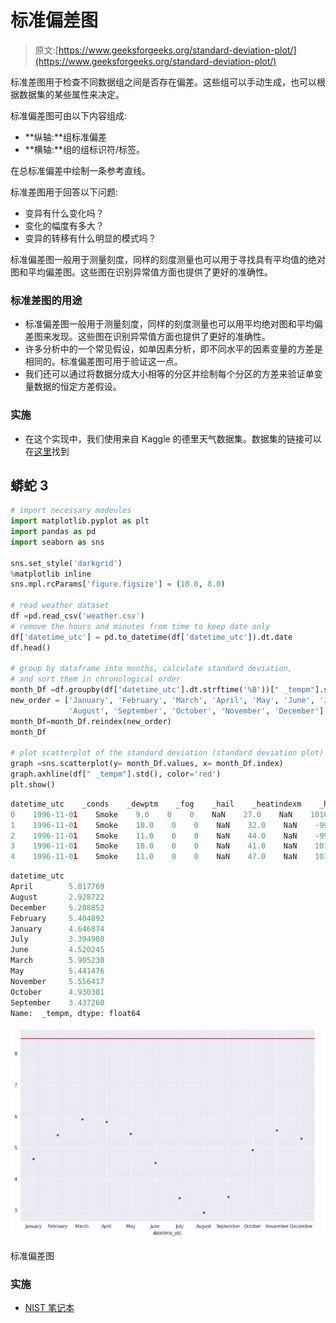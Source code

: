 # 标准偏差图

> 原文:[https://www.geeksforgeeks.org/standard-deviation-plot/](https://www.geeksforgeeks.org/standard-deviation-plot/)

标准差图用于检查不同数据组之间是否存在偏差。这些组可以手动生成，也可以根据数据集的某些属性来决定。

标准偏差图可由以下内容组成:

*   **纵轴:**组标准偏差
*   **横轴:**组的组标识符/标签。

在总标准偏差中绘制一条参考直线。

标准差图用于回答以下问题:

*   变异有什么变化吗？
*   变化的幅度有多大？
*   变异的转移有什么明显的模式吗？

标准偏差图一般用于测量刻度，同样的刻度测量也可以用于寻找具有平均值的绝对图和平均偏差图。这些图在识别异常值方面也提供了更好的准确性。

### 标准差图的用途

*   标准偏差图一般用于测量刻度，同样的刻度测量也可以用平均绝对图和平均偏差图来发现。这些图在识别异常值方面也提供了更好的准确性。
*   许多分析中的一个常见假设，如单因素分析，即不同水平的因素变量的方差是相同的。标准偏差图可用于验证这一点。
*   我们还可以通过将数据分成大小相等的分区并绘制每个分区的方差来验证单变量数据的恒定方差假设。

### **实施**

*   在这个实现中，我们使用来自 Kaggle 的德里天气数据集。数据集的链接可以在[这里](https://www.kaggle.com/mahirkukreja/delhi-weather-data)找到

## 蟒蛇 3

```py
# import necessary modeules
import matplotlib.pyplot as plt
import pandas as pd
import seaborn as sns

sns.set_style('darkgrid')
%matplotlib inline
sns.mpl.rcParams['figure.figsize'] = (10.0, 8.0)

# read weather dataset
df =pd.read_csv('weather.csv')
# remove the hours and minutes from time to keep date only
df['datetime_utc'] = pd.to_datetime(df['datetime_utc']).dt.date
df.head()

# group by dataframe into months, calculate standard deviation,
# and sort them in chronological order 
month_Df =df.groupby(df['datetime_utc'].dt.strftime('%B'))[" _tempm"].std()
new_order = ['January', 'February', 'March', 'April', 'May', 'June', 'July', 
             'August', 'September', 'October', 'November', 'December']
month_Df=month_Df.reindex(new_order)
month_Df

# plot scatterplot of the standard deviation (standard deviation plot)
graph =sns.scatterplot(y= month_Df.values, x= month_Df.index)
graph.axhline(df[" _tempm"].std(), color='red')
plt.show()
```

```py
datetime_utc    _conds    _dewptm    _fog    _hail    _heatindexm    _hum    _precipm    _pressurem    _rain    _snow    _tempm    _thunder    _tornado    _vism    _wdird    _wdire    _wgustm    _windchillm    _wspdm
0    1996-11-01    Smoke    9.0    0    0    NaN    27.0    NaN    1010.0    0    0    30.0    0    0    5.0    280.0    West    NaN    NaN    7.4
1    1996-11-01    Smoke    10.0    0    0    NaN    32.0    NaN    -9999.0    0    0    28.0    0    0    NaN    0.0    North    NaN    NaN    NaN
2    1996-11-01    Smoke    11.0    0    0    NaN    44.0    NaN    -9999.0    0    0    24.0    0    0    NaN    0.0    North    NaN    NaN    NaN
3    1996-11-01    Smoke    10.0    0    0    NaN    41.0    NaN    1010.0    0    0    24.0    0    0    2.0    0.0    North    NaN    NaN    NaN
4    1996-11-01    Smoke    11.0    0    0    NaN    47.0    NaN    1011.0    0    0    23.0    0    0    1.2    0.0    North    NaN    NaN    0.0
```

```py
datetime_utc
April        5.817769
August       2.928722
December     5.288852
February     5.404892
January      4.646874
July         3.394908
June         4.520245
March        5.905230
May          5.441476
November     5.556417
October      4.930381
September    3.437260
Name:  _tempm, dtype: float64
```

![](img/a6101c148e71164e7f17e88e2755b0e4.png)

标准偏差图

### **实施**

*   [NIST 笔记本](https://www.itl.nist.gov/div898/handbook/eda/section3/sdplot.htm)